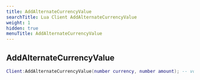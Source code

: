 ```yaml
---
title: AddAlternateCurrencyValue
searchTitle: Lua Client AddAlternateCurrencyValue
weight: 1
hidden: true
menuTitle: AddAlternateCurrencyValue
---
```

## AddAlternateCurrencyValue
```lua
Client:AddAlternateCurrencyValue(number currency, number amount); -- void
```